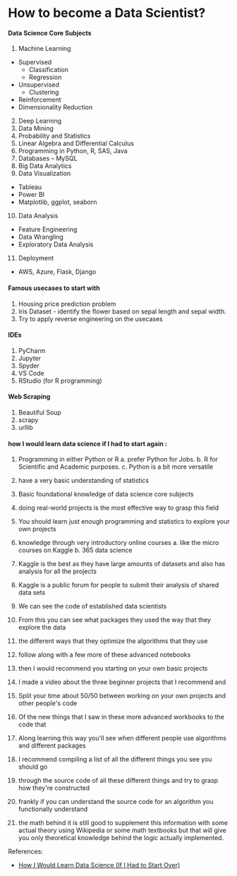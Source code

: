 # How to become a Data Scientist?

#### Data Science Core Subjects 
1.	Machine Learning
  * Supervised
    * Classification
    * Regression
  * Unsupervised
    * Clustering 
  * Reinforcement
  * Dimensionality Reduction

2.	Deep Learning
3.	Data Mining
4.	Probability and Statistics
5.  Linear Algebra and Differential Calculus
6.	Programming in Python, R, SAS, Java
7.	Databases – MySQL
8.	Big Data Analytics
9.  Data Visualization
  * Tableau
  * Power BI
  * Matplotlib, ggplot, seaborn
10. Data Analysis
  * Feature Engineering
  * Data Wrangling
  * Exploratory Data Analysis
11. Deployment
  * AWS, Azure, Flask, Django

#### Famous usecases to start with

1. Housing price prediction problem
2. Iris Dataset - identify the flower based on sepal length and sepal width.
3. Try to apply reverse engineering on the usecases

#### IDEs
1. PyCharm
2. Jupyter
3. Spyder
4. VS Code
5. RStudio (for R programming)

#### Web Scraping 
1. Beautiful Soup 
2. scrapy
3. urllib

#### how I would learn data science if I had to start again :

1.	Programming in either Python or R 
  a.	prefer Python for Jobs.
  b.	R for Scientific and Academic purposes.
  c.	Python is a bit more versatile

2.	have a very basic understanding of statistics 
3.	Basic foundational knowledge of data science core subjects
4.	doing real-world projects is the most effective way to grasp this field 
5.	You should learn just enough programming and statistics to explore your own projects 
6.	knowledge through very introductory online courses
a.	like the micro courses on Kaggle 
b.	365 data science
7.	Kaggle is the best as they have large amounts of datasets and also has analysis for all the projects
8.	Kaggle is a public forum for people to submit their analysis of shared data sets 
9.	We can see the code of established data scientists
10.	From this you can see what packages they used the way that they explore the data 
11.	the different ways that they optimize the algorithms that they use 
12.	follow along with a few more of these advanced notebooks 
13.	then I would recommend you starting on your own basic projects 
14.	I made a video about the three beginner projects that I recommend and
15.	Split your time about 50/50 between working on your own projects and  other people's code 
16.	Of the new things that I saw in these more advanced workbooks to the code that
17.	Along learning this way you'll see when different people use algorithms and different packages
18.	I recommend compiling a list of all the different things you see you should go
19.	through the source code of all these different things and try to grasp how they're constructed 
20.	frankly if you can understand the source code for an algorithm you functionally understand 
21.	the math behind it is still good to supplement this information with some actual theory using Wikipedia or some math textbooks but that will give you only theoretical knowledge behind the logic actually implemented.

References:
- [How I Would Learn Data Science (If I Had to Start Over)](https://www.youtube.com/watch?v=4OZip0cgOho)
